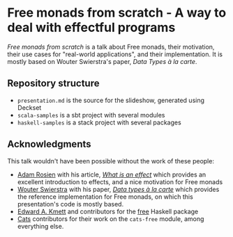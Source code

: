 # Free monads from scratch - A way to deal with effectful programs

*Free monads from scratch* is a talk about Free monads, their motivation, their use cases for
"real-world applications", and their implementation. It is mostly based on Wouter Swierstra's paper,
*Data Types à la carte*.

## Repository structure

- `presentation.md` is the source for the slideshow, generated using Deckset
- `scala-samples` is a sbt project with several modules
- `haskell-samples` is a stack project with several packages

## Acknowledgments

This talk wouldn't have been possible without the work of these people:

- [Adam Rosien](https://twitter.com/arosien) with his article, [*What is an effect*](https://www.inner-product.com/posts/what-is-an-effect/) which provides
an excellent introduction to effects, and a nice motivation for Free monads
- [Wouter Swierstra](https://twitter.com/wouterswierstra) with his paper, [*Data types à la carte*](http://www.staff.science.uu.nl/~swier004/talks/2018-fp-ams.pdf)
which provides the reference implementation for Free monads, on which this presentation's code is mostly based.
- [Edward A. Kmett](http://comonad.com/reader/) and contributors for the [free](https://hackage.haskell.org/package/free) Haskell package
- [Cats](https://github.com/typelevel/cats) contributors for their work on the `cats-free` module, among everything else.